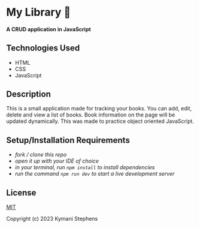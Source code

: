 # My Library 📘

#### A CRUD application in JavaScript

## Technologies Used

* HTML
* CSS
* JavaScript

## Description

This is a small application made for tracking your books. You can add, edit, delete and view a list of books.
Book information on the page will be updated dynamically. This was made to practice object oriented JavaScript.

## Setup/Installation Requirements
 
* _fork / clone this repo_
* _open it up with your IDE of choice_
* _in your terminal, run `npm install` to install dependencies_
* _run the command `npm run dev` to start a live development server_


## License

[MIT](https://opensource.org/license/mit/)

Copyright (c) 2023 Kymani Stephens